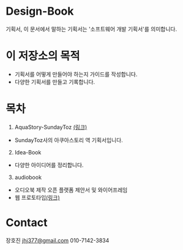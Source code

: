 # Design-Book
기획서, 이 문서에서 말하는 기획서는 '소프트웨어 개발 기획서'를 의미합니다.

# 이 저장소의 목적
- 기획서를 어떻게 만들어야 하는지 가이드를 작성합니다.
- 다양한 기획서를 만들고 기록합니다.

# 목차
1. AquaStory-SundayToz [(링크)](https://github.com/hojin-kr/Design-Book/tree/master/AquaStory-SundayToz)
  - SundayToz사의 아쿠아스토리 역 기획서입니다.
2. Idea-Book
  - 다양한 아이디어를 정리합니다.
3. audiobook
  - 오디오북 제작 오픈 플랫폼 제안서 및 와이어프레임
  - 웹 프로토타입[(링크)](https://github.com/hojin-kr/Design-Book/blob/master/audiobook/prototype/web/index.html)

# Contact
장호진 jhj377@gmail.com
010-7142-3834
